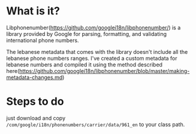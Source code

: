 # What is it?

Libphonenumber(https://github.com/googlei18n/libphonenumber/) is a library provided by Google for parsing, formatting, and validating international phone numbers.

The lebanese metadata that comes with the library doesn't include all the lebanese phone numbers ranges. I've created a custom metadata for lebanese numbers and compiled it using the method described here(https://github.com/googlei18n/libphonenumber/blob/master/making-metadata-changes.md)


# Steps to do

just download and copy `/com/google/i18n/phonenumbers/carrier/data/961_en` to your class path.

